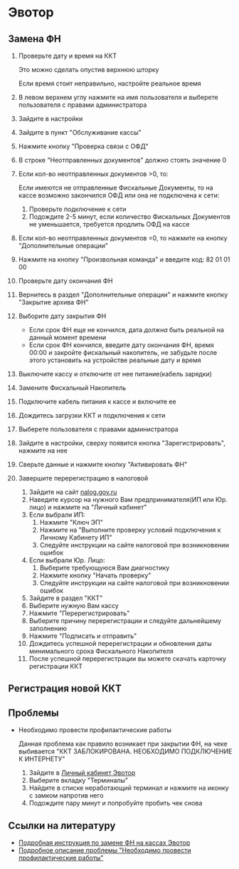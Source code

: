 # Эвотор

## Замена ФН
1. Проверьте дату и время на ККТ
	
	Это можно сделать опустив верхнюю шторку
	
	Если время стоит неправильно, настройте реальное время
2. В левом верхнем углу нажмите на имя пользователя и выберете пользователя с правами администратора
3. Зайдите в настройки
4. Зайдите в пункт "Обслуживание кассы"
5. Нажмите кнопку "Проверка связи с ОФД"
6. В строке "Неотправленных документов" должно стоять значение 0

7. Если кол-во неотправленных документов >0, то:
	
	Если имеются не отправленные Фискальные Документы, то на кассе возможно закончился ОФД или она не подключена к сети:
	1. Проверьте подключение к сети
	2. Подождите 2-5 минут, если количество Фискальных Документов не уменьшается, требуется продлить ОФД на кассе
8. Если кол-во неотправленных документов =0, то нажмите на кнопку "Дополнительные операции"
9. Нажмите на кнопку "Произвольная команда" и введите код: 82 01 01 00
10. Проверьте дату окончания ФН
11. Вернитесь в раздел "Дополнительные операции" и нажмите кнопку "Закрытие архива ФН"
12. Выборите дату закрытия ФН
	
	* Если срок ФН еще не кончился, дата *должна* быть реальной на данный момент времени
	* Если срок ФН кончился, введите дату окончания ФН, время 00:00 и закройте фискальный накопитель, не забудьте после этого установить на устройстве реальные дату и время
13. Выключите кассу и отключите от нее питание(кабель зарядки)
14. Замените Фискальный Накопитель
15. Подключите кабель питания к кассе и включите ее
16. Дождитесь загрузки ККТ и подключения к сети
17. Выберете пользователя с правами администратора
18. Зайдите в настройки, сверху появится кнопка "Зарегистрировать", нажмите на нее
19. Сверьте данные и нажмите кнопку "Активировать ФН"
20. Завершите перерегистрацию в налоговой
	1. Зайдите на сайт [nalog.gov.ru](https://www.nalog.gov.ru)
	2. Наведите курсор на нужного Вам предпринимателя(ИП или Юр. лицо) и нажмите на "Личный кабинет"
	3. Если выбрали ИП:
		1. Нажмите "Ключ ЭП"
		2. Нажмите на "Выполните проверку условий подключения к Личному Кабинету ИП"
		3. Следуйте инструкции на сайте налоговой при возникновении ошибок
	4. Если выбрали Юр. Лицо:
		1. Выберите требующуюся Вам диагностику
		2. Нажмите кнопку "Начать проверку"
		3. Следуйте инструкции на сайте налоговой при возникновении ошибок
	5. Зайдите в раздел "ККТ"
	6. Выберите нужную Вам кассу
	7. Нажмите "Перерегистрировать"
	8. Выберите причину перерегистрации и следуйте дальнейшему заполнению
	9. Нажмите "Подписать и отправить"
	10. Дождитесь успешной перерегистрации и обновления даты минимального срока Фискального Накопителя
	11. После успешной перерегистрации вы можете скачать карточку регистрации ККТ

## Регистрация новой ККТ


## Проблемы
* Необходимо провести профилактические работы
	
	Данная проблема как правило возникает при закрытии ФН, на чеке выбивается "ККТ ЗАБЛОКИРОВАНА. НЕОБХОДИМО ПОДКЛЮЧЕНИЕ К ИНТЕРНЕТУ"
	
	1. Зайдите в [Личный кабинет Эвотор](https://market.evotor.ru/store/auth/login)
	2. Выберите вкладку "Терминалы"
	3. Найдите в списке неработающий терминал и нажмите на иконку с замком напротив него
	4. Подождите пару минут и попробуйте пробить чек снова

## Ссылки на литературу
* [Подробная инструкция по замене ФН на кассах Эвотор](https://tensor.ru/cto/zamena_fn_evotor)
* [Подробное описание проблемы "Необходимо провести профилактические работы"](https://support.evotor.ru/hc/ru/articles/360022781993-Ошибка-3924-Необходимо-провести-профилактические-работы)